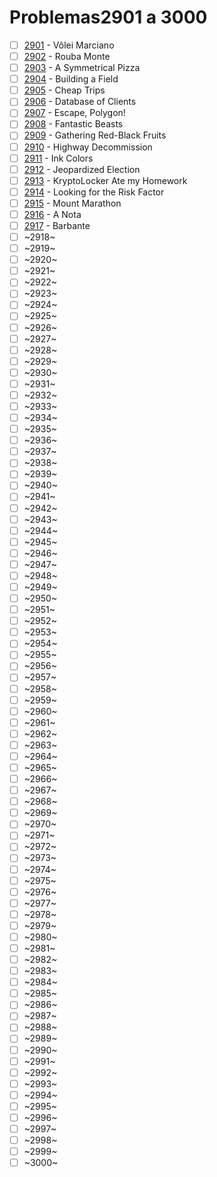 # Problemas2901 a 3000

  - [ ] [2901](https://www.urionlinejudge.com.br/judge/pt/problems/view/2901) - Vôlei Marciano
  - [ ] [2902](https://www.urionlinejudge.com.br/judge/pt/problems/view/2902) - Rouba Monte
  - [ ] [2903](https://www.urionlinejudge.com.br/judge/pt/problems/view/2903) - A Symmetrical Pizza
  - [ ] [2904](https://www.urionlinejudge.com.br/judge/pt/problems/view/2904) - Building a Field
  - [ ] [2905](https://www.urionlinejudge.com.br/judge/pt/problems/view/2905) - Cheap Trips
  - [ ] [2906](https://www.urionlinejudge.com.br/judge/pt/problems/view/2906) - Database of Clients
  - [ ] [2907](https://www.urionlinejudge.com.br/judge/pt/problems/view/2907) - Escape, Polygon!
  - [ ] [2908](https://www.urionlinejudge.com.br/judge/pt/problems/view/2908) - Fantastic Beasts
  - [ ] [2909](https://www.urionlinejudge.com.br/judge/pt/problems/view/2909) - Gathering Red-Black Fruits
  - [ ] [2910](https://www.urionlinejudge.com.br/judge/pt/problems/view/2910) - Highway Decommission
  - [ ] [2911](https://www.urionlinejudge.com.br/judge/pt/problems/view/2911) - Ink Colors
  - [ ] [2912](https://www.urionlinejudge.com.br/judge/pt/problems/view/2912) - Jeopardized Election
  - [ ] [2913](https://www.urionlinejudge.com.br/judge/pt/problems/view/2913) - KryptoLocker Ate my Homework
  - [ ] [2914](https://www.urionlinejudge.com.br/judge/pt/problems/view/2914) - Looking for the Risk Factor
  - [ ] [2915](https://www.urionlinejudge.com.br/judge/pt/problems/view/2915) - Mount Marathon
  - [ ] [2916](https://www.urionlinejudge.com.br/judge/pt/problems/view/2916) - A Nota
  - [ ] [2917](https://www.urionlinejudge.com.br/judge/pt/problems/view/2917) - Barbante
  - [ ] ~2918~
  - [ ] ~2919~
  - [ ] ~2920~
  - [ ] ~2921~
  - [ ] ~2922~
  - [ ] ~2923~
  - [ ] ~2924~
  - [ ] ~2925~
  - [ ] ~2926~
  - [ ] ~2927~
  - [ ] ~2928~
  - [ ] ~2929~
  - [ ] ~2930~
  - [ ] ~2931~
  - [ ] ~2932~
  - [ ] ~2933~
  - [ ] ~2934~
  - [ ] ~2935~
  - [ ] ~2936~
  - [ ] ~2937~
  - [ ] ~2938~
  - [ ] ~2939~
  - [ ] ~2940~
  - [ ] ~2941~
  - [ ] ~2942~
  - [ ] ~2943~
  - [ ] ~2944~
  - [ ] ~2945~
  - [ ] ~2946~
  - [ ] ~2947~
  - [ ] ~2948~
  - [ ] ~2949~
  - [ ] ~2950~
  - [ ] ~2951~
  - [ ] ~2952~
  - [ ] ~2953~
  - [ ] ~2954~
  - [ ] ~2955~
  - [ ] ~2956~
  - [ ] ~2957~
  - [ ] ~2958~
  - [ ] ~2959~
  - [ ] ~2960~
  - [ ] ~2961~
  - [ ] ~2962~
  - [ ] ~2963~
  - [ ] ~2964~
  - [ ] ~2965~
  - [ ] ~2966~
  - [ ] ~2967~
  - [ ] ~2968~
  - [ ] ~2969~
  - [ ] ~2970~
  - [ ] ~2971~
  - [ ] ~2972~
  - [ ] ~2973~
  - [ ] ~2974~
  - [ ] ~2975~
  - [ ] ~2976~
  - [ ] ~2977~
  - [ ] ~2978~
  - [ ] ~2979~
  - [ ] ~2980~
  - [ ] ~2981~
  - [ ] ~2982~
  - [ ] ~2983~
  - [ ] ~2984~
  - [ ] ~2985~
  - [ ] ~2986~
  - [ ] ~2987~
  - [ ] ~2988~
  - [ ] ~2989~
  - [ ] ~2990~
  - [ ] ~2991~
  - [ ] ~2992~
  - [ ] ~2993~
  - [ ] ~2994~
  - [ ] ~2995~
  - [ ] ~2996~
  - [ ] ~2997~
  - [ ] ~2998~
  - [ ] ~2999~
  - [ ] ~3000~